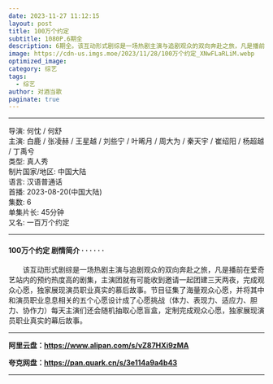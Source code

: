 ```yaml
---
date: 2023-11-27 11:12:15
layout: post
title: 100万个约定
subtitle: 1080P.6期全
description: 6期全。该互动形式剧综是一场热剧主演与追剧观众的双向奔赴之旅，凡是播前在爱奇艺站内的预约热度高的剧集，主演团就有可能收到邀请一起团建三天两夜，完成观众心愿，独家展现演员职业真实的慕后故事。节目征集了海量观众心愿......
image: https://cdn-us.imgs.moe/2023/11/28/100万个约定_XNwFLaRLiM.webp
optimized_image: 
category: 综艺
tags:
  - 综艺
author: 对酒当歌
paginate: true
---
```


---

导演: 何忱 / 何舒  
主演: 白鹿 / 张凌赫 / 王星越 / 刘些宁 / 叶晞月 / 周大为 / 秦天宇 / 崔绍阳 / 杨超越 / 丁禹兮  
类型: 真人秀  
制片国家/地区: 中国大陆  
语言: 汉语普通话  
首播: 2023-08-20(中国大陆)  
集数: 6  
单集片长: 45分钟  
又名: 一百万个约定  

---

#### 100万个约定 剧情简介 · · · · · ·

　　该互动形式剧综是一场热剧主演与追剧观众的双向奔赴之旅，凡是播前在爱奇艺站内的预约热度高的剧集，主演团就有可能收到邀请一起团建三天两夜，完成观众心愿，独家展现演员职业真实的慕后故事。节目征集了海量观众心愿，并将其中和演员职业息息相关的五个心愿设计成了心愿挑战（体力、表现力、适应力、胆力、协作力）每天主演们还会随机抽取心愿盲盒，定制完成观众心愿，独家展现演员职业真实的幕后故事。

---

**阿里云盘：<https://www.alipan.com/s/vZ87HXi9zMA>**

**夸克网盘：<https://pan.quark.cn/s/3e114a9a4b43>**

---
